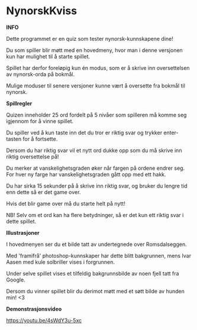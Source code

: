 # NynorskKviss


**INFO**

Dette programmet er en quiz som tester nynorsk-kunnskapene dine!

Du som spiller blir møtt med en hovedmeny, hvor man i denne versjonen kun har mulighet til å starte spillet. 

Spillet har derfor foreløpig kun én modus, som er å skrive inn oversettelsen av nynorsk-orda på bokmål.

Mulige moduser til senere versjoner kunne vært å oversette fra bokmål til nynorsk.


**Spillregler**

Quizen inneholder 25 ord fordelt på 5 nivåer som spilleren må komme seg igjennom for å vinne spillet.

Du spiller ved å kun taste inn det du tror er riktig svar og trykker enter-tasten for å fortsette.

Dersom du har riktig svar vil et nytt ord dukke opp som du må skrive inn riktig oversettelse på!

Du merker at vanskelighetsgraden øker når fargen på ordene endrer seg. For hver ny farge har vanskelighetsgraden gått opp med ett hakk.

Du har sirka 15 sekunder på å skrive inn riktig svar, og bruker du lengre tid enn dette så er det game over.

Hvis det blir game over må du starte helt på nytt!

NB! Selv om et ord kan ha flere betydninger, så er det kun ett riktig svar i dette spillet.


**Illustrasjoner**

I hovedmenyen ser du et bilde tatt av undertegnede over Romsdalseggen.

Med 'framifrå' photoshop-kunnskaper har dette blitt bakgrunnen, mens Ivar Aasen med kule solbriller vises i forgrunnen.

Under selve spillet vises et tilfeldig bakgrunnsbilde av noen fjell tatt fra Google.

Dersom du vinner spillet blir du derimot møtt med et søtt bilde av hunden min! <3


**Demonstrasjonsvideo**

https://youtu.be/4sWdY3u-5xc

